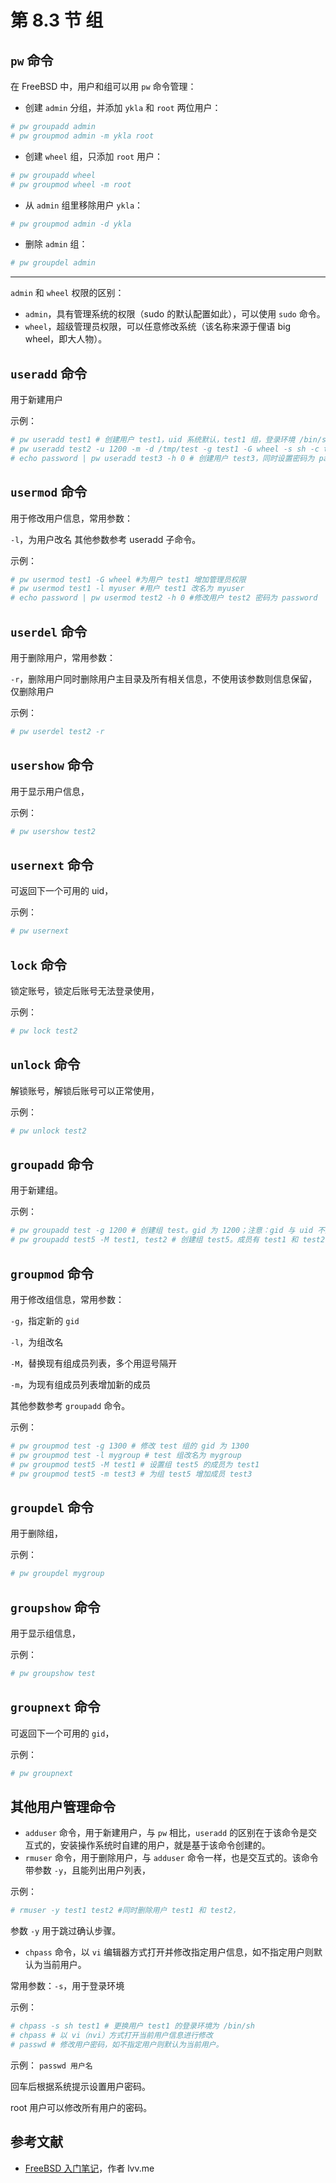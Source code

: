 # 第 8.3 节 组

## `pw` 命令

在 FreeBSD 中，用户和组可以用 `pw` 命令管理：

- 创建 `admin` 分组，并添加 `ykla` 和 `root` 两位用户：

```sh
# pw groupadd admin
# pw groupmod admin -m ykla root
```

- 创建 `wheel` 组，只添加 `root` 用户：

```sh
# pw groupadd wheel
# pw groupmod wheel -m root
```

- 从 `admin` 组里移除用户 `ykla`：

```sh
# pw groupmod admin -d ykla
```

- 删除 `admin` 组：

```sh
# pw groupdel admin
```

---

`admin` 和 `wheel` 权限的区别：

- `admin`，具有管理系统的权限（sudo 的默认配置如此），可以使用 `sudo` 命令。
- `wheel`，超级管理员权限，可以任意修改系统（该名称来源于俚语 big wheel，即大人物）。


## `useradd` 命令

用于新建用户

示例：

```sh
# pw useradd test1 # 创建用户 test1，uid 系统默认，test1 组，登录环境 /bin/sh，主目录未创建
# pw useradd test2 -u 1200 -m -d /tmp/test -g test1 -G wheel -s sh -c test2 # 创建用户 test2，uid 为 1200，创建主目录，主目录为 /tmp/test，test1 组，有管理员权限，登录环境 /bin/sh，全名 test2
# echo password | pw useradd test3 -h 0 # 创建用户 test3，同时设置密码为 password
```

## `usermod` 命令

用于修改用户信息，常用参数：

`-l`，为用户改名 其他参数参考 useradd 子命令。

示例：

```sh
# pw usermod test1 -G wheel #为用户 test1 增加管理员权限
# pw usermod test1 -l myuser #用户 test1 改名为 myuser
# echo password | pw usermod test2 -h 0 #修改用户 test2 密码为 password
```

## `userdel` 命令

用于删除用户，常用参数：

`-r`，删除用户同时删除用户主目录及所有相关信息，不使用该参数则信息保留，仅删除用户

示例：

```sh
# pw userdel test2 -r
```

## `usershow` 命令

用于显示用户信息，

示例：

```sh
# pw usershow test2
```

## `usernext` 命令

可返回下一个可用的 uid，

示例：

```sh
# pw usernext
```

## `lock` 命令

锁定账号，锁定后账号无法登录使用，

示例：

```sh
# pw lock test2
```

## `unlock` 命令

解锁账号，解锁后账号可以正常使用，

示例：

```sh
# pw unlock test2
```

## `groupadd` 命令

用于新建组。

示例：

```sh
# pw groupadd test -g 1200 # 创建组 test。gid 为 1200；注意：gid 与 uid 不是一回事
# pw groupadd test5 -M test1, test2 # 创建组 test5。成员有 test1 和 test2
```

## `groupmod` 命令

用于修改组信息，常用参数：

`-g`，指定新的 `gid`

`-l`，为组改名

`-M`，替换现有组成员列表，多个用逗号隔开

`-m`，为现有组成员列表增加新的成员

其他参数参考 `groupadd` 命令。

示例：

```sh
# pw groupmod test -g 1300 # 修改 test 组的 gid 为 1300
# pw groupmod test -l mygroup # test 组改名为 mygroup
# pw groupmod test5 -M test1 # 设置组 test5 的成员为 test1
# pw groupmod test5 -m test3 # 为组 test5 增加成员 test3
```

## `groupdel` 命令

用于删除组，

示例：

```sh
# pw groupdel mygroup
```

## `groupshow` 命令

用于显示组信息，

示例：

```sh
# pw groupshow test
```

## `groupnext` 命令

可返回下一个可用的 `gid`，

示例：

```sh
# pw groupnext
```

## 其他用户管理命令

- `adduser` 命令，用于新建用户，与 `pw` 相比，`useradd` 的区别在于该命令是交互式的，安装操作系统时自建的用户，就是基于该命令创建的。
- `rmuser` 命令，用于删除用户，与 `adduser` 命令一样，也是交互式的。该命令带参数 `-y`，且能列出用户列表，

示例：

```sh
# rmuser -y test1 test2 #同时删除用户 test1 和 test2，
```

参数 `-y` 用于跳过确认步骤。

- `chpass` 命令，以 `vi` 编辑器方式打开并修改指定用户信息，如不指定用户则默认为当前用户。

常用参数：`-s`，用于登录环境

示例：

```sh
# chpass -s sh test1 # 更换用户 test1 的登录环境为 /bin/sh
# chpass # 以 vi（nvi）方式打开当前用户信息进行修改
# passwd # 修改用户密码，如不指定用户则默认为当前用户。
```

示例： `passwd 用户名`

回车后根据系统提示设置用户密码。

root 用户可以修改所有用户的密码。

## 参考文献

- [FreeBSD 入门笔记](https://lvv.me/posts/2021/04/19_freebsd_101/)，作者 lvv.me

